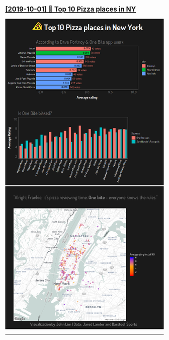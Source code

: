 ## [[2019-10-01] 🍕 Top 10 Pizza places in NY](https://github.com/penandlim/TidyTuesday/tree/plots/2019_40)
[![Top 10 Pizza places in NY Chart](../../plots/2019_40/2019_40_AllThePizza_Charts.png)](https://github.com/penandlim/TidyTuesday/blob/master/plots/2019_40/2019_40_Charts.png)
[![Top Pizza places in NY Map](../../plots/2019_40/2019_40_AllThePizza_Map.png)](https://github.com/penandlim/TidyTuesday/blob/master/plots/2019_40/2019_40_Map.png)

***